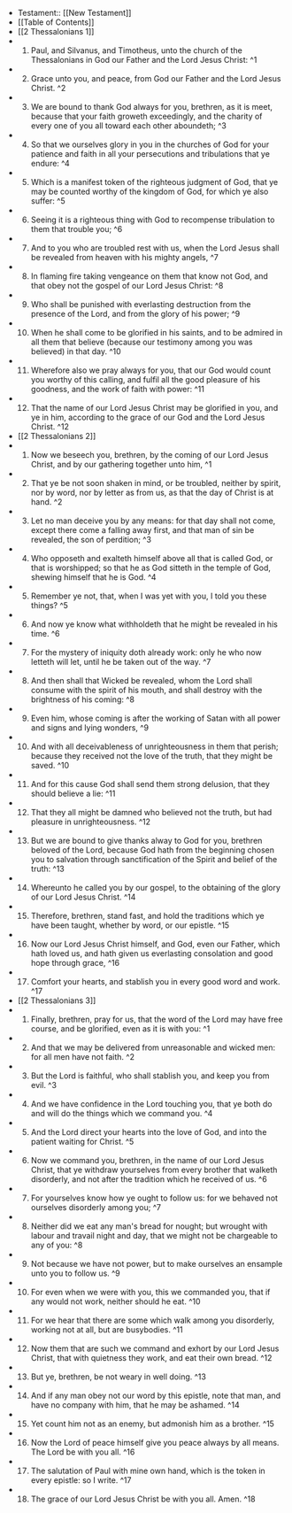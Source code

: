- Testament:: [[New Testament]]
- [[Table of Contents]]
- [[2 Thessalonians 1]]
- 1. Paul, and Silvanus, and Timotheus, unto the church of the Thessalonians in God our Father and the Lord Jesus Christ: ^1
- 2. Grace unto you, and peace, from God our Father and the Lord Jesus Christ. ^2
- 3. We are bound to thank God always for you, brethren, as it is meet, because that your faith groweth exceedingly, and the charity of every one of you all toward each other aboundeth; ^3
- 4. So that we ourselves glory in you in the churches of God for your patience and faith in all your persecutions and tribulations that ye endure: ^4
- 5. Which is a manifest token of the righteous judgment of God, that ye may be counted worthy of the kingdom of God, for which ye also suffer: ^5
- 6. Seeing it is a righteous thing with God to recompense tribulation to them that trouble you; ^6
- 7. And to you who are troubled rest with us, when the Lord Jesus shall be revealed from heaven with his mighty angels, ^7
- 8. In flaming fire taking vengeance on them that know not God, and that obey not the gospel of our Lord Jesus Christ: ^8
- 9. Who shall be punished with everlasting destruction from the presence of the Lord, and from the glory of his power; ^9
- 10. When he shall come to be glorified in his saints, and to be admired in all them that believe (because our testimony among you was believed) in that day. ^10
- 11. Wherefore also we pray always for you, that our God would count you worthy of this calling, and fulfil all the good pleasure of his goodness, and the work of faith with power: ^11
- 12. That the name of our Lord Jesus Christ may be glorified in you, and ye in him, according to the grace of our God and the Lord Jesus Christ. ^12
- [[2 Thessalonians 2]]
- 1. Now we beseech you, brethren, by the coming of our Lord Jesus Christ, and by our gathering together unto him, ^1
- 2. That ye be not soon shaken in mind, or be troubled, neither by spirit, nor by word, nor by letter as from us, as that the day of Christ is at hand. ^2
- 3. Let no man deceive you by any means: for that day shall not come, except there come a falling away first, and that man of sin be revealed, the son of perdition; ^3
- 4. Who opposeth and exalteth himself above all that is called God, or that is worshipped; so that he as God sitteth in the temple of God, shewing himself that he is God. ^4
- 5. Remember ye not, that, when I was yet with you, I told you these things? ^5
- 6. And now ye know what withholdeth that he might be revealed in his time. ^6
- 7. For the mystery of iniquity doth already work: only he who now letteth will let, until he be taken out of the way. ^7
- 8. And then shall that Wicked be revealed, whom the Lord shall consume with the spirit of his mouth, and shall destroy with the brightness of his coming: ^8
- 9. Even him, whose coming is after the working of Satan with all power and signs and lying wonders, ^9
- 10. And with all deceivableness of unrighteousness in them that perish; because they received not the love of the truth, that they might be saved. ^10
- 11. And for this cause God shall send them strong delusion, that they should believe a lie: ^11
- 12. That they all might be damned who believed not the truth, but had pleasure in unrighteousness. ^12
- 13. But we are bound to give thanks alway to God for you, brethren beloved of the Lord, because God hath from the beginning chosen you to salvation through sanctification of the Spirit and belief of the truth: ^13
- 14. Whereunto he called you by our gospel, to the obtaining of the glory of our Lord Jesus Christ. ^14
- 15. Therefore, brethren, stand fast, and hold the traditions which ye have been taught, whether by word, or our epistle. ^15
- 16. Now our Lord Jesus Christ himself, and God, even our Father, which hath loved us, and hath given us everlasting consolation and good hope through grace, ^16
- 17. Comfort your hearts, and stablish you in every good word and work. ^17
- [[2 Thessalonians 3]]
- 1. Finally, brethren, pray for us, that the word of the Lord may have free course, and be glorified, even as it is with you: ^1
- 2. And that we may be delivered from unreasonable and wicked men: for all men have not faith. ^2
- 3. But the Lord is faithful, who shall stablish you, and keep you from evil. ^3
- 4. And we have confidence in the Lord touching you, that ye both do and will do the things which we command you. ^4
- 5. And the Lord direct your hearts into the love of God, and into the patient waiting for Christ. ^5
- 6. Now we command you, brethren, in the name of our Lord Jesus Christ, that ye withdraw yourselves from every brother that walketh disorderly, and not after the tradition which he received of us. ^6
- 7. For yourselves know how ye ought to follow us: for we behaved not ourselves disorderly among you; ^7
- 8. Neither did we eat any man's bread for nought; but wrought with labour and travail night and day, that we might not be chargeable to any of you: ^8
- 9. Not because we have not power, but to make ourselves an ensample unto you to follow us. ^9
- 10. For even when we were with you, this we commanded you, that if any would not work, neither should he eat. ^10
- 11. For we hear that there are some which walk among you disorderly, working not at all, but are busybodies. ^11
- 12. Now them that are such we command and exhort by our Lord Jesus Christ, that with quietness they work, and eat their own bread. ^12
- 13. But ye, brethren, be not weary in well doing. ^13
- 14. And if any man obey not our word by this epistle, note that man, and have no company with him, that he may be ashamed. ^14
- 15. Yet count him not as an enemy, but admonish him as a brother. ^15
- 16. Now the Lord of peace himself give you peace always by all means. The Lord be with you all. ^16
- 17. The salutation of Paul with mine own hand, which is the token in every epistle: so I write. ^17
- 18. The grace of our Lord Jesus Christ be with you all. Amen. ^18
